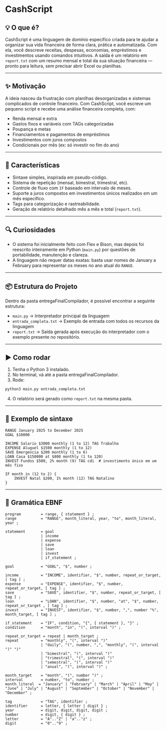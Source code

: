 # CashScript

## 💡 O que é?

CashScript é uma linguagem de domínio específico criada para te ajudar a organizar sua vida financeira de forma clara, prática e automatizada. Com ela, você descreve receitas, despesas, economias, empréstimos e investimentos usando comandos intuitivos. A saída é um relatório em `report.txt` com um resumo mensal e total da sua situação financeira — pronto para leitura, sem precisar abrir Excel ou planilhas.

---

## ✨ Motivação

A ideia nasceu da frustração com planilhas desorganizadas e sistemas complicados de controle financeiro. Com CashScript, você escreve um pequeno script e recebe uma análise financeira completa, com:

- Renda mensal e extra
- Gastos fixos e variáveis com TAGs categorizadas
- Poupança e metas
- Financiamentos e pagamentos de empréstimos
- Investimentos com juros compostos
- Condicionais por mês (ex: só investir no fim do ano)

---

## 🔧 Características

- Sintaxe simples, inspirada em pseudo-código.
- Sistema de repetição (mensal, bimestral, trimestral, etc).
- Controle de fluxo com `IF` baseado em intervalo de meses.
- Suporte a juros compostos em investimentos únicos realizados em um mês específico.
- Tags para categorização e rastreabilidade.
- Geração de relatório detalhado mês a mês e total (`report.txt`).

---

## 🔍 Curiosidades

- O sistema foi inicialmente feito com Flex e Bison, mas depois foi reescrito inteiramente em Python (`main.py`) por questões de portabilidade, manutenção e clareza.
- A linguagem não requer datas exatas: basta usar nomes de January a February para representar os meses no ano atual do `RANGE`.

---

## 📦 Estrutura do Projeto
Dentro da pasta entregaFinalCompilador, é possível encontrar a seguinte estrutura:
- `main.py` → Interpretador principal da linguagem
- `entrada_completa.txt` → Exemplo de entrada com todos os recursos da linguagem
- `report.txt` → Saída gerada após execução do interpretador com o exemplo presente no repositório.

---

## ▶️ Como rodar

1. Tenha o Python 3 instalado.
2. No terminal, vá até a pasta entregaFinalCompilador.
3. Rode:

```bash
python3 main.py entrada_completa.txt
```

4. O relatório será gerado como `report.txt` na mesma pasta.

---

## 🧠 Exemplo de sintaxe

```plaintext
RANGE January 2025 to December 2025
GOAL $10000

INCOME Salario $3000 monthly (1 to 12) TAG Trabalho
EXPENSE Aluguel $1500 monthly (1 to 12)
SAVE Emergencia $200 monthly (1 to 6)
LOAN Casa $150000 at $800 monthly (1 to 120)
INVEST Fundos $500, 2% month (9) TAG cdi  # investimento único em um mês fixo

IF month in (12 to 2) {
    INVEST Natal $200, 1% month (12) TAG Natalino
}
```

---

## 🧬 Gramática EBNF

```ebnf
program         = range, { statement } ;
range           = "RANGE", month_literal, year, "to", month_literal, year ;

statement       = goal
                | income
                | expense
                | save
                | loan
                | invest
                | if_statement ;

goal            = "GOAL", "$", number ;

income          = "INCOME", identifier, "$", number, repeat_or_target, [ tag ] ;
expense         = "EXPENSE", identifier, "$", number, repeat_or_target, [ tag ] ;
save            = "SAVE", identifier, "$", number, repeat_or_target, [ tag ] ;
loan            = "LOAN", identifier, "$", number, "at", "$", number, repeat_or_target , [ tag ] ;
invest          = "INVEST", identifier, "$", number, ",", number "%", month_target, [ tag ] ;

if_statement    = "IF", condition, "{", { statement }, "}" ;
condition       = "month", "in", "(", interval ")" ;

repeat_or_target = repeat | month_target ;
repeat          = "monthly", "(", interval ")" 
                | "daily", "(", number, ",", "monthly", "(", interval ")" ")" 
                | "bimestral", "(", interval ")" 
                | "trimestral", "(", interval ")" 
                | "semestral", "(", interval ")" 
                | "anual", "(", interval ")" ;

month_target    = "month", "(", number ")" ;
interval        = number, "to", number ;
month_literal  = "January" | "February" | "March" | "April" | "May" | "June" | "July" | "August" | "September" | "October" | "November" | "December" ;

tag             = "TAG", identifier ;
identifier      = letter, { letter | digit } ;
year            = digit, digit, digit, digit ;
number          = digit, { digit } ;
letter          = "A".."Z" | "a".."z" ;
digit           = "0".."9" ;
```